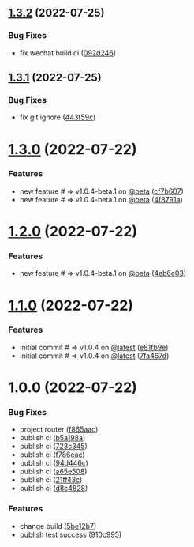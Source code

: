 ## [1.3.2](https://github.com/Aries-Hui/LiUI/compare/v1.3.1...v1.3.2) (2022-07-25)


### Bug Fixes

* fix wechat build ci ([092d246](https://github.com/Aries-Hui/LiUI/commit/092d246ca060748515bdc991a9df90eff6f28942))

## [1.3.1](https://github.com/Aries-Hui/LiUI/compare/v1.3.0...v1.3.1) (2022-07-25)


### Bug Fixes

* fix git ignore ([443f59c](https://github.com/Aries-Hui/LiUI/commit/443f59c315d8afba6b4e50a6cefcedcbfe06eb2e))

# [1.3.0](https://github.com/Aries-Hui/LiUI/compare/v1.2.0...v1.3.0) (2022-07-22)


### Features

* new feature # => v1.0.4-beta.1 on [@beta](https://github.com/beta) ([cf7b607](https://github.com/Aries-Hui/LiUI/commit/cf7b607388d25bbe3e13f94fefeb8ade8d51c43e))
* new feature # => v1.0.4-beta.1 on [@beta](https://github.com/beta) ([4f8791a](https://github.com/Aries-Hui/LiUI/commit/4f8791ad825e0fd1a8b1390b482889fe0567669d))

# [1.2.0](https://github.com/Aries-Hui/LiUI/compare/v1.1.0...v1.2.0) (2022-07-22)


### Features

* new feature # => v1.0.4-beta.1 on [@beta](https://github.com/beta) ([4eb6c03](https://github.com/Aries-Hui/LiUI/commit/4eb6c0381c389c203c41796ce090f6407b72109c))

# [1.1.0](https://github.com/Aries-Hui/LiUI/compare/v1.0.0...v1.1.0) (2022-07-22)


### Features

* initial commit # => v1.0.4 on [@latest](https://github.com/latest) ([e81fb9e](https://github.com/Aries-Hui/LiUI/commit/e81fb9e22b874dee58e14d042a8b29db5e6401c6))
* initial commit # => v1.0.4 on [@latest](https://github.com/latest) ([7fa467d](https://github.com/Aries-Hui/LiUI/commit/7fa467d365fbc0cbb71695e99c82a65ba3d0b2c0))

# 1.0.0 (2022-07-22)


### Bug Fixes

* project router ([f865aac](https://github.com/Aries-Hui/LiUI/commit/f865aac2e12dcd6e8c12a722256a9fd91d66879e))
* publish ci ([b5a198a](https://github.com/Aries-Hui/LiUI/commit/b5a198ade786b6650e677c9209a53e6c2013682a))
* publish ci ([723c345](https://github.com/Aries-Hui/LiUI/commit/723c345a11d5357a76a76970f1eca678525db241))
* publish ci ([f786eac](https://github.com/Aries-Hui/LiUI/commit/f786eac890326f9b2831864a60691a5668eb93d8))
* publish ci ([94d446c](https://github.com/Aries-Hui/LiUI/commit/94d446c0a69aedb3efd6905d1c704d470592f982))
* publish ci ([a65e508](https://github.com/Aries-Hui/LiUI/commit/a65e508a55da73f7a16410bc4fc3386f94a7335c))
* publish ci ([21ff43c](https://github.com/Aries-Hui/LiUI/commit/21ff43c0aa6f946d4f23c2a4fce928c99407a8be))
* publish ci ([d8c4828](https://github.com/Aries-Hui/LiUI/commit/d8c482806617babe426274705f87344ab550e42d))


### Features

* change build ([5be12b7](https://github.com/Aries-Hui/LiUI/commit/5be12b7ae6b7276f907b7f55556f10eea011bd8b))
* publish test success ([910c995](https://github.com/Aries-Hui/LiUI/commit/910c99567b8eacc5724adc60576483a7ccf6ddea))
